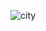 ![city](https://user-images.githubusercontent.com/110572346/204855478-927505a0-95f6-4737-9e24-6fc3157a4278.png)
